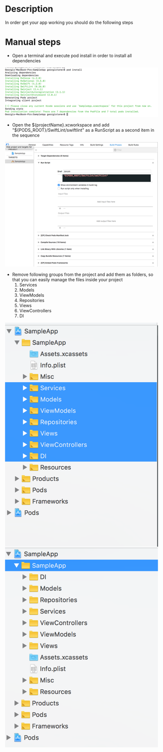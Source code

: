 # Description
In order get your app working you should do the following steps

# Manual steps
* Open a terminal and execute pod install in order to install all dependencies

![Alt text](Images/Step3.png?raw=true "Step 3")

* Open the ${projectName}.xcworkspace and add "${PODS_ROOT}/SwiftLint/swiftlint" as a RunScript as a second item in the sequence 

![Alt text](Images/Step4.png?raw=true "Step 4")

* Remove following groups from the project and add them as folders, so that you can easily manage the files inside your project
  1. Services
  2. Models
  3. ViewModels
  4. Repositories
  5. Views
  6. ViewControllers
  7. DI 

![Alt text](Images/Step5.png?raw=true "Step 5")
![Alt text](Images/Step7.png?raw=true "Step 7")
